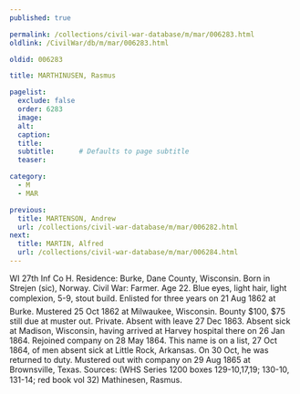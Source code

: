 ```yaml
---
published: true

permalink: /collections/civil-war-database/m/mar/006283.html
oldlink: /CivilWar/db/m/mar/006283.html

oldid: 006283

title: MARTHINUSEN, Rasmus

pagelist:
  exclude: false
  order: 6283
  image: 
  alt:
  caption:
  title:
  subtitle:      # Defaults to page subtitle
  teaser:

category: 
  - M 
  - MAR

previous:
  title: MARTENSON, Andrew
  url: /collections/civil-war-database/m/mar/006282.html  
next:
  title: MARTIN, Alfred
  url: /collections/civil-war-database/m/mar/006284.html   
---
```

WI 27th Inf Co H. Residence: Burke, Dane County, Wisconsin. Born in Strejen (sic), Norway. Civil War: Farmer. Age 22. Blue eyes, light hair, light complexion, 5-9&#148;, stout build. Enlisted for three years on 21 Aug 1862 at Burke. Mustered 25 Oct 1862 at Milwaukee, Wisconsin. Bounty $100, $75 still due at muster out. Private. Absent with leave 27 Dec 1863. Absent sick at Madison, Wisconsin, having arrived at Harvey hospital there on 26 Jan 1864. Rejoined company on 28 May 1864. This name is on a list, 27 Oct 1864, of men absent sick at Little Rock, Arkansas. On 30 Oct, he was returned to duty. Mustered out with company on 29 Aug 1865 at Brownsville, Texas. Sources: (WHS Series 1200 boxes 129-10,17,19; 130-10, 131-14; red book vol 32) &#147;Mathinesen, Rasmus&#148;.